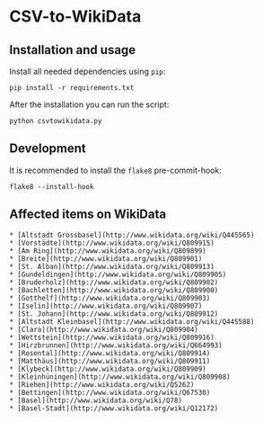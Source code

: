 CSV-to-WikiData
===============

## Installation and usage

Install all needed dependencies using `pip`:

    pip install -r requirements.txt

After the installation you can run the script:

    python csvtowikidata.py

## Development

It is recommended to install the `flake8` pre-commit-hook:

    flake8 --install-hook

## Affected items on WikiData
    * [Altstadt Grossbasel](http://www.wikidata.org/wiki/Q445565)
    * [Vorstädte](http://www.wikidata.org/wiki/Q809915) 
    * [Am Ring](http://www.wikidata.org/wiki/Q809899)
    * [Breite](http://www.wikidata.org/wiki/Q809901)
    * [St. Alban](http://www.wikidata.org/wiki/Q809913)
    * [Gundeldingen](http://www.wikidata.org/wiki/Q809905) 
    * [Bruderholz](http://www.wikidata.org/wiki/Q809902)
    * [Bachletten](http://www.wikidata.org/wiki/Q809900) 
    * [Gotthelf](http://www.wikidata.org/wiki/Q809903)
    * [Iselin](http://www.wikidata.org/wiki/Q809907) 
    * [St. Johann](http://www.wikidata.org/wiki/Q809912)
    * [Altstadt Kleinbasel](http://www.wikidata.org/wiki/Q445588)
    * [Clara](http://www.wikidata.org/wiki/Q809904)
    * [Wettstein](http://www.wikidata.org/wiki/Q809916)
    * [Hirzbrunnen](http://www.wikidata.org/wiki/Q664993)
    * [Rosental](http://www.wikidata.org/wiki/Q809914)
    * [Matthäus](http://www.wikidata.org/wiki/Q809911)
    * [Klybeck](http://www.wikidata.org/wiki/Q809909)
    * [Kleinhüningen](http://www.wikidata.org/wiki/Q809908)
    * [Riehen](http://www.wikidata.org/wiki/Q5262)
    * [Bettingen](http://www.wikidata.org/wiki/Q67530)
    * [Basel](http://www.wikidata.org/wiki/Q78)
    * [Basel-Stadt](http://www.wikidata.org/wiki/Q12172)
